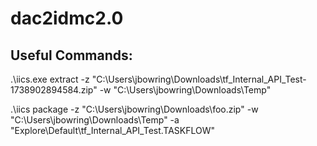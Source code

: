 # dac2idmc2.0

## Useful Commands:

.\iics.exe extract -z "C:\Users\jbowring\Downloads\tf_Internal_API_Test-1738902894584.zip" -w "C:\Users\jbowring\Downloads\Temp"

.\iics package -z "C:\Users\jbowring\Downloads\foo.zip" -w "C:\Users\jbowring\Downloads\Temp" -a "Explore\Default\tf_Internal_API_Test.TASKFLOW"